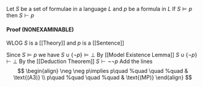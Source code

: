 Let $S$ be a set of formulae in a language $L$ and $p$ be a formula in $L$
If $S\models p$ then $S\vdash p$
#### Proof (NONEXAMINABLE)
WLOG $S$ is a [[Theory]] and $p$ is a [[Sentence]]

Since $S\models p$ we have $S\cup \{ \neg p \}\models \bot$
By [[Model Existence Lemma]] $S\cup \{ \neg p \}\vdash \bot$
By the [[Deduction Theorem]] $S\vdash \neg \neg p$
Add the lines
$$
\begin{align}
\neg \neg p\implies p\quad %quad
\quad %quad
 & \text{(A3)} \\
p\quad %quad
\quad %quad
 & \text{(MP)}
\end{align}
$$
